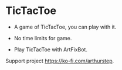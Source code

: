 # TicTacToe

* A game of TicTacToe, you can play with it.

* No time limits for game.

* Play TicTacToe with ArtFixBot.

Support project https://ko-fi.com/arthurstep.
